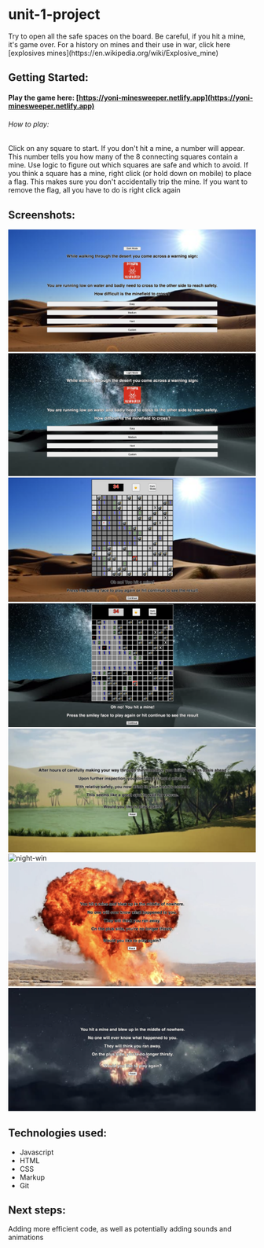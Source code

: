# unit-1-project

<Minesweeper> 
Try to open all the safe spaces on the board. Be careful, if you hit a mine, it's game over.
For a history on mines and their use in war, click here [explosives mines](https://en.wikipedia.org/wiki/Explosive_mine)
  

## Getting Started:
#### Play the game here: [https://yoni-minesweeper.netlify.app](https://yoni-minesweeper.netlify.app)
###### How to play: 
Click on any square to start. If you don't hit a mine, a number will appear. This number tells you how many of the 8 connecting squares contain a mine. Use logic to figure out which squares are safe and which to avoid. If you think a square has a mine, right click (or hold down on mobile) to place a flag. This makes sure you don't accidentally trip the mine. If you want to remove the flag, all you have to do is right click again
  
## Screenshots:
![day-intro](./screenshots/day-intro.png)
![night-intro](./screenshots/night-intro.png)
![day-game](./screenshots/day-game.png)
![night-game](./screenshots/night-game.png)
![day-win](./screenshots/day-win.png)
![night-win](./screenshots/night-win.png)
![day-loss](./screenshots/day-loss.png)
![night-loss](./screenshots/night-loss.png)

  
## Technologies used: 
* Javascript
* HTML
* CSS
* Markup
* Git
  
## Next steps: 
Adding more efficient code, as well as potentially adding sounds and animations
